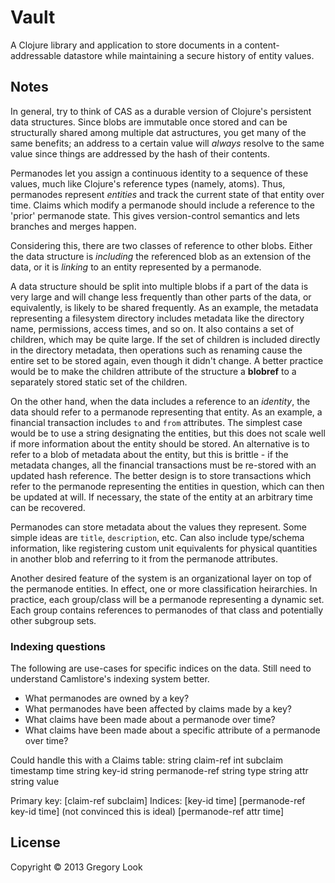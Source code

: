 # Vault

A Clojure library and application to store documents in a content-addressable
datastore while maintaining a secure history of entity values.

## Notes

In general, try to think of CAS as a durable version of Clojure's
persistent data structures. Since blobs are immutable once stored and can be
structurally shared among multiple dat astructures, you get many of the same
benefits; an address to a certain value will _always_ resolve to the same value
since things are addressed by the hash of their contents.

Permanodes let you assign a continuous identity to a sequence of these values,
much like Clojure's reference types (namely, atoms). Thus, permanodes represent
_entities_ and track the current state of that entity over time. Claims which
modify a permanode should include a reference to the 'prior' permanode state.
This gives version-control semantics and lets branches and merges happen.

Considering this, there are two classes of reference to other blobs. Either the
data structure is _including_ the referenced blob as an extension of the data,
or it is _linking_ to an entity represented by a permanode.

A data structure should be split into multiple blobs if a part of the data is
very large and will change less frequently than other parts of the data, or
equivalently, is likely to be shared frequently. As an example, the metadata
representing a filesystem directory includes metadata like the directory name,
permissions, access times, and so on. It also contains a set of children, which
may be quite large. If the set of children is included directly in the
directory metadata, then operations such as renaming cause the entire set to be
stored again, even though it didn't change. A better practice would be to
make the children attribute of the structure a **blobref** to a separately
stored static set of the children.

On the other hand, when the data includes a reference to an _identity_, the
data should refer to a permanode representing that entity. As an example, a
financial transaction includes `to` and `from` attributes. The simplest case
would be to use a string designating the entities, but this does not scale well
if more information about the entity should be stored. An alternative is to
refer to a blob of metadata about the entity, but this is brittle - if the
metadata changes, all the financial transactions must be re-stored with an
updated hash reference. The better design is to store transactions which refer
to the permanode representing the entities in question, which can then be
updated at will. If necessary, the state of the entity at an arbitrary time can
be recovered.

Permanodes can store metadata about the values they represent. Some simple ideas
are `title`, `description`, etc. Can also include type/schema information, like
registering custom unit equivalents for physical quantities in another blob and
referring to it from the permanode attributes.

Another desired feature of the system is an organizational layer on top of the
permanode entities. In effect, one or more classification heirarchies. In
practice, each group/class will be a permanode representing a dynamic set. Each
group contains references to permanodes of that class and potentially other
subgroup sets.

### Indexing questions
The following are use-cases for specific indices on the data. Still need to
understand Camlistore's indexing system better.

* What permanodes are owned by a key?
* What permanodes have been affected by claims made by a key?
* What claims have been made about a permanode over time?
* What claims have been made about a specific attribute of a permanode over time?

Could handle this with a Claims table:
  string        claim-ref
  int           subclaim
  timestamp     time
  string        key-id
  string        permanode-ref
  string        type
  string        attr
  string        value

Primary key:
    [claim-ref subclaim]
Indices:
    [key-id time]
    [permanode-ref key-id time] (not convinced this is ideal)
    [permanode-ref attr time]

## License

Copyright © 2013 Gregory Look
